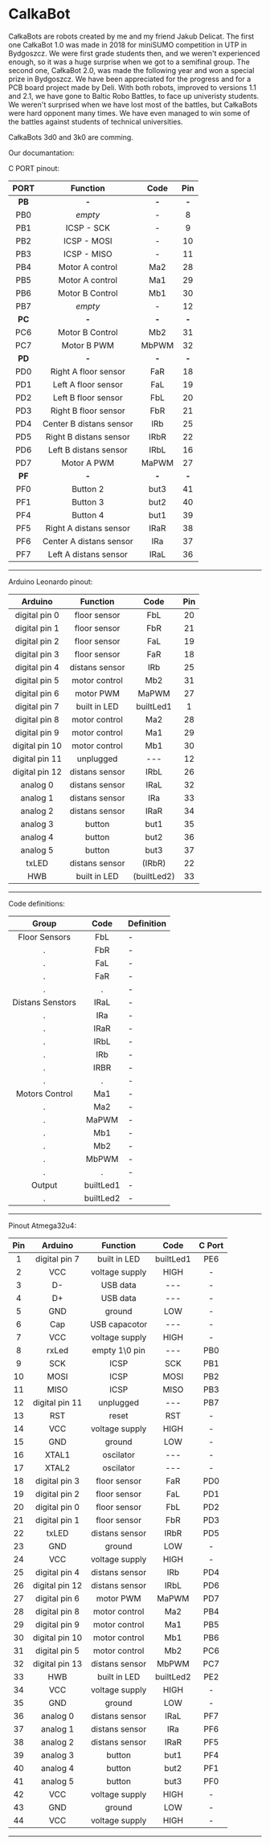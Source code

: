 # CalkaBot

CałkaBots are robots created by me and my friend Jakub Delicat. The first one CałkaBot 1.0 was made in 2018 for miniSUMO competition in UTP in Bydgoszcz. We were first grade students then, and we weren't experienced enough, so it was a huge surprise when we got to a semifinal group. The second one, CałkaBot 2.0, was made the following year and won a special prize in Bydgoszcz. We have been appreciated for the progress and for a PCB board project made by Deli. With both robots, improved to versions 1.1 and 2.1, we have gone to Baltic Robo Battles, to face up univeristy students. We weren't surprised when we have lost most of the battles, but CałkaBots were hard opponent many times. We have even managed to win some of the battles against students of technical universities.

CałkaBots 3d0 and 3k0 are comming.


Our documantation:

C PORT pinout:

| **PORT**|**Function**    			   | **Code** | **Pin** |
|:-------:|:--------------------------:|:--------:|:-------:|
| **PB**  | **-** 		   			   |  **-**   | **-**   |
|	PB0   | *empty*		   			   |    -     |   8	 	|
|	PB1   |	ICSP - SCK	   			   |	-	  |   9     |
|	PB2   |	ICSP - MOSI	   			   |	-	  |   10    |
|	PB3   |	ICSP - MISO	   			   |	-	  |   11    |
|	PB4   |	Motor A control 		   |   Ma2	  |   28    |
|	PB5   |	Motor A control  		   |   Ma1	  |   29    |
|	PB6   |	Motor B Control 		   |   Mb1	  |   30    |
|	PB7   |	*empty*	   	   			   |	-	  |   12    |
| **PC**  | **-** 		   			   |  **-**   | **-**   |
|	PC6   | Motor B Control 		   |   Mb2	  |   31    |
|	PC7   | Motor B PWM    			   |   MbPWM  |   32    |
| **PD**  | **-** 		   			   |  **-**   | **-**   |
|   PD0   | Right A floor sensor 	   |   FaR	  |   18	|
|   PD1   | Left A floor sensor        |   FaL	  |   19	|
|   PD2   | Left B floor sensor 	   |   FbL	  |   20	|
|   PD3   | Right B floor sensor 	   |   FbR	  |   21	|
|   PD4   | Center B distans sensor    |   IRb	  |   25	|
|   PD5   | Right B distans sensor     |   IRbR	  |   22	|
|   PD6   | Left B distans sensor      |   IRbL	  |   16	|
|   PD7   | Motor A PWM    			   |   MaPWM  |   27	|
| **PF**  | **-** 		   			   |  **-**   | **-**   |
| 	PF0   | Button 2       		       |   but3   |   41    |
| 	PF1   | Button 3       			   |   but2   |   40    |
| 	PF4   | Button 4       			   |   but1   |   39    |
| 	PF5   | Right A distans sensor     |   IRaR   |   38    |
| 	PF6   | Center A distans sensor    |   IRa	  |   37    |
| 	PF7   | Left A distans sensor      |   IRaL   |   36    |
-------------------------------------------------------------


Arduino Leonardo pinout:

| **Arduino**    | **Function**     | **Code** | **Pin** |
|:-------------: | :---------------:|:--------:| :------:|
| digital pin 0  | floor sensor  	|   FbL	   |	20   |
| digital pin 1  | floor sensor     |   FbR	   |    21   |
| digital pin 2  | floor sensor  	|   FaL	   |	19	 |
| digital pin 3  | floor sensor  	|   FaR	   |	18	 |
| digital pin 4  | distans sensor	| 	IRb    |    25   |
| digital pin 5  | motor control	| 	Mb2    |	31   |
| digital pin 6  | motor PWM   		| 	MaPWM  |    27   |
| digital pin 7  | built in LED  	| builtLed1|    1    |
| digital pin 8  | motor control	| 	Ma2    |    28   |
| digital pin 9  | motor control	| 	Ma1    |    29   |
| digital pin 10 | motor control	| 	Mb1    |    30   |
| digital pin 11 | unplugged	  	| 	---	   |    12   |
| digital pin 12 | distans sensor	| 	IRbL   |    26   |
|    analog 0    | distans sensor   | 	IRaL   |    32   |
|    analog 1    | distans sensor	| 	IRa	   |    33   |
|    analog 2    | distans sensor	| 	IRaR   |    34   |
|    analog 3    | button  		 	| 	but1   |    35   |
|    analog 4    | button       	| 	but2   |    36   |
|    analog 5    | button 			| 	but3   |    37   |
| 	 txLED 	     | distans sensor	|  (IRbR)  |    22   | 
| 	   HWB 	     | built in LED     |(builtLed2)|   33   |  
----------------------------------------------------------

Code definitions:

| 	**Group** 	 | **Code** |          **Definition**     	    |
|:--------------:|:--------:|				-					|
| Floor Sensors	 |   FbL	|				-					|
|		.		 |   FbR	|				-					|
|		.		 |   FaL	|				-					|
| 		.		 |   FaR	|				-					|
| 		.		 | 	 .      |				-					|
|Distans Senstors| IRaL	    |				-					|
| 		.		 |  IRa     |				-					|
| 		.		 |  IRaR    |				-					|
| 		.		 |  IRbL	|				-					|
| 		.		 |  IRb     |				-					|
| 		.		 |  IRBR    |				-					|
| 		.		 | 	.       |				-					|
|Motors Control	 | 	Ma1     |				-					|
|		.		 | 	Ma2     |				-					|
|		.		 |	MaPWM   | 				-					|
|		.		 |	Mb1     |				-					|
|		.		 |	Mb2	    | 				-					|
|		.		 |	MbPWM   | 				-					|
|		.		 |	.	    |				-					|
|	Output 		 |builtLed1 |				-					|
|		.		 |builtLed2 |				-					|
-----------------------------------------------------------------











Pinout Atmega32u4:

| **Pin** | **Arduino**    | **Function**   | **Code** |**C Port**|
| :------:|:-------------: | :-------------:|:--------:|:--------:|
|   1     | digital pin 7  | built in LED   | builtLed1|	PE6   |
|   2     | 	VCC 	   | voltage supply |   HIGH   |	 -    |
|   3     | D-             | USB data   	|   ---    |	 -    |
|   4     | D+             | USB data   	|   ---	   |	 -    |
|   5     | 	GND  	   | ground			| 	LOW	   |	 -    |
|   6     | 	Cap  	   | USB capacotor	| 	---	   |	 -    |
|   7     | 	VCC 	   | voltage supply |   HIGH   |	 -    |
|   8     | 	rxLed  	   | empty 1\0 pin	| 	---    |	PB0   |
|   9     | 	SCK  	   | ICSP			| 	SCK	   |	PB1   |
|   10    | 	MOSI 	   | ICSP		    | 	MOSI   |	PB2   |
|   11    | 	MISO 	   | ICSP		    | 	MISO   |	PB3   |
|   12    | digital pin 11 | unplugged	  	| 	---	   |	PB7   |
|   13    | 	RST	   	   | reset		    | 	RST    |	 -    |
|   14    | 	VCC 	   | voltage supply |   HIGH   |	 -    |
|   15    | 	GND  	   | ground			| 	LOW	   |	 -    |
|   16    | 	XTAL1 	   | oscilator		| 	---    |	 -    |
|   17    | 	XTAL2	   | oscilator		| 	---    |	 -    |
|   18    | digital pin 3  | floor sensor  	| 	FaR	   |	PD0   |
|   19    | digital pin 2  | floor sensor  	| 	FaL	   |	PD1   |
|   20    | digital pin 0  | floor sensor  	| 	FbL	   |	PD2   |
|   21    | digital pin 1  | floor sensor  	| 	FbR	   |	PD3   |
|   22    | 	txLED 	   | distans sensor	|   IRbR   |	PD5   |
|   23    | 	GND  	   | ground			| 	LOW	   |	 -    |
|   24    |		VCC 	   | voltage supply |   HIGH   |	 -    |
|   25    | digital pin 4  | distans sensor	| 	IRb    |	PD4   |
|   26    | digital pin 12 | distans sensor	| 	IRbL   |	PD6   |
|   27    | digital pin 6  | motor PWM   	| 	MaPWM  |	PD7   |
|   28    | digital pin 8  | motor control	| 	Ma2    |	PB4   |
|   29    | digital pin 9  | motor control	| 	Ma1    |	PB5   |
|   30    | digital pin 10 | motor control	| 	Mb1    |	PB6   |
|   31    | digital pin 5  | motor control	| 	Mb2    |	PC6   |
|   32    | digital pin 13 | distans sensor	| 	MbPWM  |	PC7   |
|   33    | 	HWB 	   | built in LED   | builtLed2| 	PE2   |
|   34    | 	VCC 	   | voltage supply |   HIGH   | 	 -    |
|   35    | 	GND  	   | ground			| 	LOW	   | 	 -    |
|   36    |    analog 0    | distans sensor | 	IRaL   | 	PF7   |
|   37    |    analog 1    | distans sensor	| 	IRa	   | 	PF6   |
|   38    |    analog 2    | distans sensor	| 	IRaR   | 	PF5   |
|   39    |    analog 3    | button      	| 	but1   | 	PF4   |
|   40    |    analog 4    | button      	| 	but2   | 	PF1   |
|   41    |    analog 5    | button      	| 	but3   | 	PF0   |
|   42    | 	VCC 	   | voltage supply |   HIGH   | 	 -    |
|   43    | 	GND  	   | ground			| 	LOW	   | 	 -    |
|   44    | 	VCC 	   | voltage supply |   HIGH   | 	 -    |
-------------------------------------------------------------------


